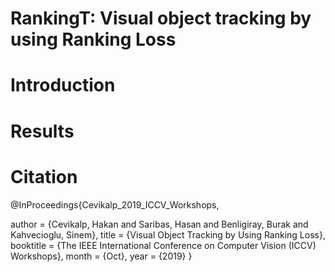 # RankingT: Visual object tracking by using Ranking Loss

# Introduction

# Results

# Citation
@InProceedings{Cevikalp_2019_ICCV_Workshops,

author = {Cevikalp, Hakan and Saribas, Hasan and Benligiray, Burak and Kahvecioglu, Sinem},
title = {Visual Object Tracking by Using Ranking Loss},
booktitle = {The IEEE International Conference on Computer Vision (ICCV) Workshops},
month = {Oct},
year = {2019}
}
